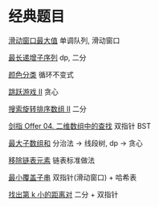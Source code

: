 # 经典题目

[滑动窗口最大值](https://leetcode-cn.com/problems/sliding-window-maximum/)	单调队列, 滑动窗口

[最长递增子序列](https://leetcode-cn.com/problems/longest-increasing-subsequence/)	dp, 二分

[颜色分类](https://leetcode-cn.com/problems/sort-colors/)				循环不变式

[跳跃游戏 II](https://leetcode-cn.com/problems/jump-game-ii/)			贪心

[搜索旋转排序数组 II](https://leetcode-cn.com/problems/search-in-rotated-sorted-array-ii/)	二分

[剑指 Offer 04. 二维数组中的查找](https://leetcode-cn.com/problems/er-wei-shu-zu-zhong-de-cha-zhao-lcof/)	双指针 BST

[最大子数组和](https://leetcode-cn.com/problems/maximum-subarray/)		分治法 -> 线段树, dp -> 贪心

[移除链表元素](https://leetcode-cn.com/problems/remove-linked-list-elements/)		链表标准做法

[最小覆盖子串](https://leetcode-cn.com/problems/minimum-window-substring/)		双指针(滑动窗口) + 哈希表

[找出第 k 小的距离对](https://leetcode-cn.com/problems/find-k-th-smallest-pair-distance/)	二分 + 双指针
